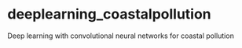 # deeplearning_coastalpollution
Deep learning with convolutional neural networks for coastal pollution
